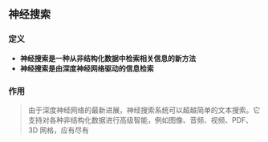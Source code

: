 ## 神经搜索
### 定义
* **神经搜索是一种从非结构化数据中检索相关信息的新方法**
* **神经搜索是由深度神经网络驱动的信息检索**

### 作用
> 由于深度神经网络的最新进展，神经搜索系统可以超越简单的文本搜索。它支持对各种非结构化数据进行高级智能，例如图像、音频、视频、PDF、3D 网格，应有尽有
